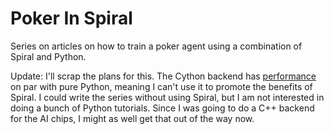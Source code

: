 # Poker In Spiral

Series on articles on how to train a poker agent using a combination of Spiral and Python.

Update: I'll scrap the plans for this. The Cython backend has [performance](https://groups.google.com/g/cython-users/c/Jd_Eqw2hWD0) on par with pure Python, meaning I can't use it to promote the benefits of Spiral. I could write the series without using Spiral, but I am not interested in doing a bunch of Python tutorials. Since I was going to do a C++ backend for the AI chips, I might as well get that out of the way now.